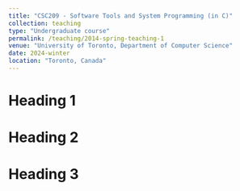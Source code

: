 ```yaml
---
title: "CSC209 - Software Tools and System Programming (in C)"
collection: teaching
type: "Undergraduate course"
permalink: /teaching/2014-spring-teaching-1
venue: "University of Toronto, Department of Computer Science"
date: 2024-winter
location: "Toronto, Canada"
---
```



Heading 1
======

Heading 2
======

Heading 3
======
